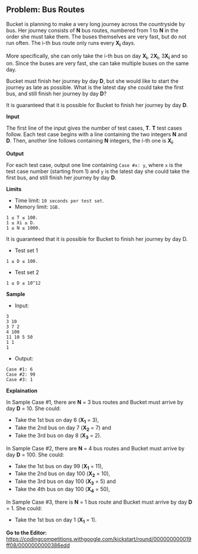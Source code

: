 ## Problem: Bus Routes

Bucket is planning to make a very long journey across the countryside by bus. Her journey consists of **N** bus routes, numbered from 1 to **N** in the order she must take them. The buses themselves are very fast, but do not run often. The i-th bus route only runs every **X<sub>i</sub>** days.

More specifically, she can only take the i-th bus on day **X<sub>i</sub>**, 2**X<sub>i</sub>**, 3**X<sub>i</sub>** and so on. Since the buses are very fast, she can take multiple buses on the same day.

Bucket must finish her journey by day **D**, but she would like to start the journey as late as possible. What is the latest day she could take the first bus, and still finish her journey by day **D**?

It is guaranteed that it is possible for Bucket to finish her journey by day **D**.

**Input**

The first line of the input gives the number of test cases, **T**. **T** test cases follow. Each test case begins with a line containing the two integers **N** and **D**. Then, another line follows containing **N** integers, the i-th one is **X<sub>i</sub>**.

**Output**

For each test case, output one line containing `Case #x: y`, where `x` is the test case number (starting from 1) and `y` is the latest day she could take the first bus, and still finish her journey by day **D**.

**Limits**

- Time limit: `10 seconds per test set`.
- Memory limit: `1GB.`
```
1 ≤ T ≤ 100.
1 ≤ Xi ≤ D.
1 ≤ N ≤ 1000.
```
It is guaranteed that it is possible for Bucket to finish her journey by day D.


- Test set 1

`1 ≤ D ≤ 100.`

- Test set 2

`1 ≤ D ≤ 10^12`

**Sample**

- Input:

```
3
3 10
3 7 2
4 100
11 10 5 50
1 1
1
```

- Output:

```
Case #1: 6
Case #2: 99
Case #3: 1
```

**Explaination**

In Sample Case #1, there are **N** = 3 bus routes and Bucket must arrive by day **D** = 10. She could:

- Take the 1st bus on day 6 (**X<sub>1</sub>** = 3),
- Take the 2nd bus on day 7 (**X<sub>2</sub>** = 7) and
- Take the 3rd bus on day 8 (**X<sub>3</sub>** = 2).

In Sample Case #2, there are **N** = 4 bus routes and Bucket must arrive by day **D** = 100. She could:

- Take the 1st bus on day 99 (**X<sub>1</sub>** = 11),
- Take the 2nd bus on day 100 (**X<sub>2</sub>** = 10),
- Take the 3rd bus on day 100 (**X<sub>3</sub>** = 5) and
- Take the 4th bus on day 100 (**X<sub>4</sub>** = 50),

In Sample Case #3, there is **N** = 1 bus route and Bucket must arrive by day **D** = 1. She could:

- Take the 1st bus on day 1 (**X<sub>1</sub>** = 1).

**Go to the Editor:** <https://codingcompetitions.withgoogle.com/kickstart/round/000000000019ff08/0000000000386edd>
